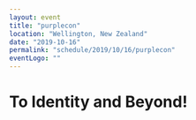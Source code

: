 ```yaml
---
layout: event
title: "purplecon"
location: "Wellington, New Zealand"
date: "2019-10-16"
permalink: "schedule/2019/10/16/purplecon"
eventLogo: ""
---
```

# To Identity and Beyond!
